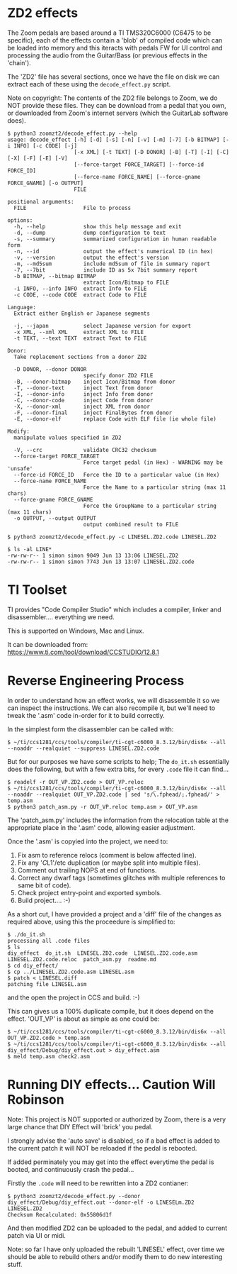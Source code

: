 
# ZD2 effects

The Zoom pedals are based around a TI TMS320C6000 (C6475 to be specific),
each of the effects contain a 'blob' of compiled code which can be loaded
into memory and this iteracts with pedals FW for UI control and processing
the audio from the Guitar/Bass (or previous effects in the 'chain').

The 'ZD2' file has several sections, once we have the file on disk we can 
extract each of these using the `decode_effect.py` script.

Note on copyright: The contents of the ZD2 file belongs to Zoom, we do NOT
provide these files. They can be download from a pedal that you own, or 
downloaded from Zoom's internet servers (which the GuitarLab software does).

```
$ python3 zoomzt2/decode_effect.py --help
usage: decode_effect [-h] [-d] [-s] [-n] [-v] [-m] [-7] [-b BITMAP] [-i INFO] [-c CODE] [-j]
                     [-x XML] [-t TEXT] [-D DONOR] [-B] [-T] [-I] [-C] [-X] [-F] [-E] [-V]
                     [--force-target FORCE_TARGET] [--force-id FORCE_ID]
                     [--force-name FORCE_NAME] [--force-gname FORCE_GNAME] [-o OUTPUT]
                     FILE

positional arguments:
  FILE                  File to process

options:
  -h, --help            show this help message and exit
  -d, --dump            dump configuration to text
  -s, --summary         summarized configuration in human readable form
  -n, --id              output the effect's numerical ID (in hex)
  -v, --version         output the effect's version
  -m, --md5sum          include md5sum of file in summary report
  -7, --7bit            include ID as 5x 7bit summary report
  -b BITMAP, --bitmap BITMAP
                        extract Icon/Bitmap to FILE
  -i INFO, --info INFO  extract Info to FILE
  -c CODE, --code CODE  extract Code to FILE

Language:
  Extract either English or Japanese segments

  -j, --japan           select Japanese version for export
  -x XML, --xml XML     extract XML to FILE
  -t TEXT, --text TEXT  extract Text to FILE

Donor:
  Take replacement sections from a donor ZD2

  -D DONOR, --donor DONOR
                        specify donor ZD2 FILE
  -B, --donor-bitmap    inject Icon/Bitmap from donor
  -T, --donor-text      inject Text from donor
  -I, --donor-info      inject Info from donor
  -C, --donor-code      inject Code from donor
  -X, --donor-xml       inject XML from donor
  -F, --donor-final     inject FinalBytes from donor
  -E, --donor-elf       replace Code with ELF file (ie whole file)

Modify:
  manipulate values specified in ZD2

  -V, --crc             validate CRC32 checksum
  --force-target FORCE_TARGET
                        Force target pedal (in Hex) - WARNING may be 'unsafe'
  --force-id FORCE_ID   Force the ID to a particular value (in Hex)
  --force-name FORCE_NAME
                        Force the Name to a particular string (max 11 chars)
  --force-gname FORCE_GNAME
                        Force the GroupName to a particular string (max 11 chars)
  -o OUTPUT, --output OUTPUT
                        output combined result to FILE

$ python3 zoomzt2/decode_effect.py -c LINESEL.ZD2.code LINESEL.ZD2 

$ ls -al LINE*
-rw-rw-r-- 1 simon simon 9049 Jun 13 13:06 LINESEL.ZD2
-rw-rw-r-- 1 simon simon 7743 Jun 13 13:07 LINESEL.ZD2.code
```

# TI Toolset

TI provides "Code Compiler Studio" which includes a compiler, linker and 
disassembler.... everything we need.

This is supported on Windows, Mac and Linux.

It can be downloaded from:
https://www.ti.com/tool/download/CCSTUDIO/12.8.1

# Reverse Engineering Process

In order to understand how an effect works, we will disassemble it so we can 
inspect the instructions. We can also recompile it, but we'll need to tweak the
'.asm' code in-order for it to build correctly.

In the simplest form the disassembler can be called with:
```
$ ~/ti/ccs1281/ccs/tools/compiler/ti-cgt-c6000_8.3.12/bin/dis6x --all --noaddr --realquiet --suppress LINESEL.ZD2.code
```

But for our purposes we have some scripts to help; The `do_it.sh` essentially
does the following, but with a few extra bits, for every `.code` file it can find...
```
$ readelf -r OUT_VP.ZD2.code > OUT_VP.reloc
$ ~/ti/ccs1281/ccs/tools/compiler/ti-cgt-c6000_8.3.12/bin/dis6x --all --noaddr --realquiet OUT_VP.ZD2.code | sed 's/\.fphead/;.fphead/' > temp.asm
$ python3 patch_asm.py -r OUT_VP.reloc temp.asm > OUT_VP.asm
```

The 'patch_asm.py' includes the information from the relocation table at the
appropriate place in the '.asm' code, allowing easier adjustment.

Once the '.asm' is copyied into the project, we need to:
1. Fix asm to reference relocs (comment is below affected line).
2. Fix any '$C$L1'/etc duplication (or maybe split into multiple files).
3. Comment out trailing NOPS at end of functions.
4. Correct any dwarf tags (sometimes glitches with multiple references to same bit of code).
5. Check project entry-point and exported symbols.
6. Build project.... :-)


As a short cut, I have provided a project and a 'diff' file of the changes
as required above, using this the proceedure is simplified to:
```
$ ./do_it.sh
processing all .code files
$ ls
diy_effect  do_it.sh  LINESEL.ZD2.code	LINESEL.ZD2.code.asm  LINESEL.ZD2.code.reloc  patch_asm.py  readme.md
$ cd diy_effect/
$ cp ../LINESEL.ZD2.code.asm LINESEL.asm
$ patch < LINESEL.diff
patching file LINESEL.asm
```
and the open the project in CCS and build. :-)

This can gives us a 100% duplicate compile, but it does depend on the effect.
'OUT_VP' is about as simple as one could be:
```
$ ~/ti/ccs1281/ccs/tools/compiler/ti-cgt-c6000_8.3.12/bin/dis6x --all OUT_VP.ZD2.code > temp.asm
$ ~/ti/ccs1281/ccs/tools/compiler/ti-cgt-c6000_8.3.12/bin/dis6x --all diy_effect/Debug/diy_effect.out > diy_effect.asm
$ meld temp.asm check2.asm
```

# Running DIY effects... Caution Will Robinson

Note: This project is NOT supported or authorized by Zoom, there is
a very large chance that DIY Effect will 'brick' you pedal.

I strongly advise the 'auto save' is disabled, so if a bad
effect is added to the current patch it will NOT be reloaded
if the pedal is rebooted.

If added perminately you may get into the effect everytime the
pedal is booted, and continuously crash the pedal...


Firstly the `.code` will need to be rewritten into a ZD2 contianer:
```
$ python3 zoomzt2/decode_effect.py --donor diy_effect/Debug/diy_effect.out --donor-elf -o LINESELm.ZD2 LINESEL.ZD2
Checksum Recalculated: 0x55806d1f
```

And then modified ZD2 can be uploaded to the pedal, and added to 
current patch via UI or midi.

Note: so far I have only uploaded the rebuilt 'LINESEL' effect, 
over time we should be able to rebuild others and/or modify them
to do new interesting stuff.

